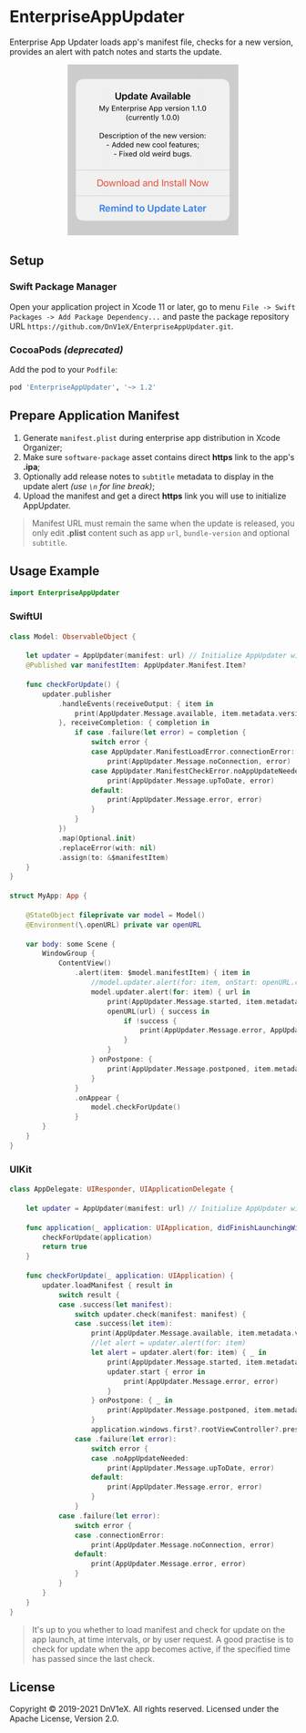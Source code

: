 # EnterpriseAppUpdater
Enterprise App Updater loads app's manifest file, checks for a new version, provides an alert with patch notes and starts the update.

<div align="center"><img src="Screenshot.png" width="300"></div>


## Setup
### Swift Package Manager
Open your application project in Xcode 11 or later, go to menu `File -> Swift Packages -> Add Package Dependency...` and paste the package repository URL `https://github.com/DnV1eX/EnterpriseAppUpdater.git`.

### CocoaPods *(deprecated)*
Add the pod to your `Podfile`:
```ruby
pod 'EnterpriseAppUpdater', '~> 1.2'
```


## Prepare Application Manifest
1. Generate `manifest.plist` during enterprise app distribution in Xcode Organizer;
2. Make sure `software-package` asset contains direct **https** link to the app's **.ipa**;
3. Optionally add release notes to `subtitle` metadata to display in the update alert *(use `\n` for line break)*;
4. Upload the manifest and get a direct **https** link you will use to initialize AppUpdater.

> Manifest URL must remain the same when the update is released, you only edit **.plist** content such as app `url`, `bundle-version` and optional `subtitle`.


## Usage Example
```swift
import EnterpriseAppUpdater
```
### SwiftUI
```swift
class Model: ObservableObject {
    
    let updater = AppUpdater(manifest: url) // Initialize AppUpdater with manifest.plist URL.
    @Published var manifestItem: AppUpdater.Manifest.Item?
    
    func checkForUpdate() {
        updater.publisher
            .handleEvents(receiveOutput: { item in
                print(AppUpdater.Message.available, item.metadata.version ?? "?")
            }, receiveCompletion: { completion in
                if case .failure(let error) = completion {
                    switch error {
                    case AppUpdater.ManifestLoadError.connectionError:
                        print(AppUpdater.Message.noConnection, error)
                    case AppUpdater.ManifestCheckError.noAppUpdateNeeded:
                        print(AppUpdater.Message.upToDate, error)
                    default:
                        print(AppUpdater.Message.error, error)
                    }
                }
            })
            .map(Optional.init)
            .replaceError(with: nil)
            .assign(to: &$manifestItem)
    }
}

struct MyApp: App {
    
    @StateObject fileprivate var model = Model()
    @Environment(\.openURL) private var openURL
    
    var body: some Scene {
        WindowGroup {
            ContentView()
                .alert(item: $model.manifestItem) { item in
                    //model.updater.alert(for: item, onStart: openURL.callAsFunction)
                    model.updater.alert(for: item) { url in
                        print(AppUpdater.Message.started, item.metadata.version ?? "?")
                        openURL(url) { success in
                            if !success {
                                print(AppUpdater.Message.error, AppUpdater.URLError.unableToOpen(url))
                            }
                        }
                    } onPostpone: {
                        print(AppUpdater.Message.postponed, item.metadata.version ?? "?")
                    }
                }
                .onAppear {
                    model.checkForUpdate()
                }
        }
    }
}
```
### UIKit
```swift
class AppDelegate: UIResponder, UIApplicationDelegate {

    let updater = AppUpdater(manifest: url) // Initialize AppUpdater with manifest.plist URL.
    
    func application(_ application: UIApplication, didFinishLaunchingWithOptions launchOptions: [UIApplication.LaunchOptionsKey: Any]?) -> Bool {
        checkForUpdate(application)
        return true
    }
    
    func checkForUpdate(_ application: UIApplication) {
        updater.loadManifest { result in
            switch result {
            case .success(let manifest):
                switch updater.check(manifest: manifest) {
                case .success(let item):
                    print(AppUpdater.Message.available, item.metadata.version ?? "?")
                    //let alert = updater.alert(for: item)
                    let alert = updater.alert(for: item) { _ in
                        print(AppUpdater.Message.started, item.metadata.version ?? "?")
                        updater.start { error in
                            print(AppUpdater.Message.error, error)
                        }
                    } onPostpone: { _ in
                        print(AppUpdater.Message.postponed, item.metadata.version ?? "?")
                    }
                    application.windows.first?.rootViewController?.present(alert, animated: true)
                case .failure(let error):
                    switch error {
                    case .noAppUpdateNeeded:
                        print(AppUpdater.Message.upToDate, error)
                    default:
                        print(AppUpdater.Message.error, error)
                    }
                }
            case .failure(let error):
                switch error {
                case .connectionError:
                    print(AppUpdater.Message.noConnection, error)
                default:
                    print(AppUpdater.Message.error, error)
                }
            }
        }
    }
}
```

> It's up to you whether to load manifest and check for update on the app launch, at time intervals, or by user request.
> A good practise is to check for update when the app becomes active, if the specified time has passed since the last check.


## License
Copyright © 2019-2021 DnV1eX. All rights reserved.
Licensed under the Apache License, Version 2.0.
